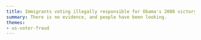 ```yaml
---
title: Immigrants voting illegally responsible for Obama's 2008 victory in North Carolina
summary: There is no evidence, and people have been looking.
themes:
- us-voter-fraud
---
```

